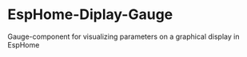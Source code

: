 # EspHome-Diplay-Gauge
Gauge-component for visualizing parameters on a graphical display in EspHome 
